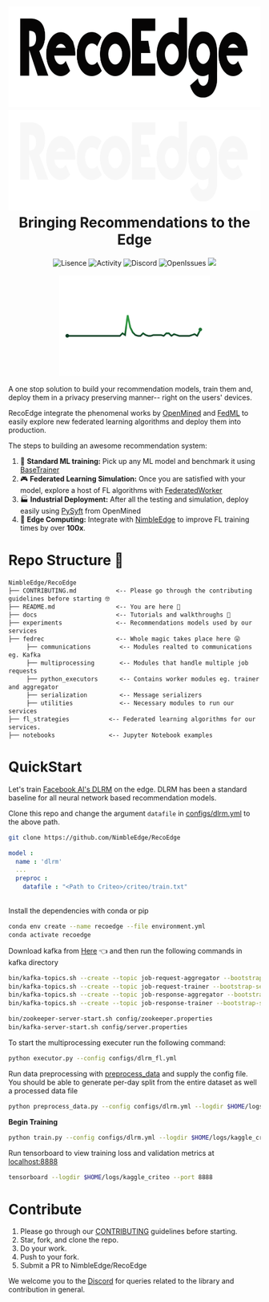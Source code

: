 <h1 align="center">

  <br>
  <img src="./assets/recoedge-banner-dark.png#gh-light-mode-only" alt="RecoEdge"/ height="200" width="650">
  <img src="./assets/recoedge-banner-light.png#gh-dark-mode-only" alt="RecoEdge"/ height="200" width="650">
  <br>
  Bringing Recommendations to the Edge
  <br>

</h1>
<p align="center">
<img src="https://img.shields.io/github/license/NimbleEdge/RecoEdge?style=plastic" alt="Lisence">
<img src="https://img.shields.io/github/last-commit/NimbleEdge/RecoEdge?style=plastic" alt="Activity">
<img src="https://img.shields.io/discord/889803721339445288?color=purple&label=Discord&style=plastic" alt="Discord">
<img src="https://img.shields.io/github/issues/NimbleEdge/RecoEdge?style=plastic&color=blue" alt="OpenIssues">
<img src="https://github.com/NimbleEdge/RecoEdge/actions/workflows/codeql-analysis.yml/badge.svg">  

<br>
<br>  
<img src="./assets/sparkline-banner.png" alt="Sparkline"/ height="200" width="300">
  
<br>
</p>

A one stop solution to build your recommendation models, train them and, deploy them in a privacy preserving manner-- right on the users' devices. 

RecoEdge integrate the phenomenal works by [OpenMined](https://www.openmined.org/) and [FedML](https://github.com/FedML-AI/FedML) to easily explore new federated learning algorithms and deploy them into production.

The steps to building an awesome recommendation system:
1. :nut_and_bolt: **Standard ML training:** Pick up any ML model and benchmark it using [BaseTrainer](fedrec/trainers/base_trainer.py)
2. :video_game: **Federated Learning Simulation:** Once you are satisfied with your model, explore a host of FL algorithms with [FederatedWorker](fedrec/federated_worker.py)
3. :factory:	**Industrial Deployment:** After all the testing and simulation, deploy easily using [PySyft](https://github.com/openmined/Pysyft) from OpenMined
4. :rocket: **Edge Computing:** Integrate with [NimbleEdge](https://www.nimbleedge.ai/) to improve FL training times by over **100x**.

# Repo Structure 🏢
  
 ```
NimbleEdge/RecoEdge
├── CONTRIBUTING.md           <-- Please go through the contributing guidelines before starting 🤓
├── README.md                 <-- You are here 📌
├── docs                      <-- Tutorials and walkthroughs 🧐
├── experiments               <-- Recommendations models used by our services
├── fedrec                    <-- Whole magic takes place here 😜 
      ├── communications        <-- Modules realted to communications eg. Kafka
      ├── multiprocessing       <-- Modules that handle multiple job requests
      ├── python_executors      <-- Contains worker modules eg. trainer and aggregator
      ├── serialization         <-- Message serializers
      ├── utilities             <-- Necessary modules to run our services 
├── fl_strategies           <-- Federated learning algorithms for our services.
├── notebooks               <-- Jupyter Notebook examples
```
  
# QuickStart

Let's train [Facebook AI's DLRM](https://arxiv.org/abs/1906.00091) on the edge. DLRM has been a standard baseline for all neural network based recommendation models.

Clone this repo and change the argument `datafile` in [configs/dlrm.yml](configs/dlrm.yml) to the above path.
```bash
git clone https://github.com/NimbleEdge/RecoEdge
```
```yml
model :
  name : 'dlrm'
  ...
  preproc :
    datafile : "<Path to Criteo>/criteo/train.txt"
 
```
Install the dependencies with conda or pip
```bash
conda env create --name recoedge --file environment.yml
conda activate recoedge
``` 
Download kafka from [Here](https://github.com/apache/kafka) 👈
and then run the following commands in kafka directory

```bash
bin/kafka-topics.sh --create --topic job-request-aggregator --bootstrap-server localhost:9092 --partitions 1 --replication-factor 1
bin/kafka-topics.sh --create --topic job-request-trainer --bootstrap-server localhost:9092 --partitions 1 --replication-factor 1
bin/kafka-topics.sh --create --topic job-response-aggregator --bootstrap-server localhost:9092 --partitions 1 --replication-factor 1
bin/kafka-topics.sh --create --topic job-response-trainer --bootstrap-server localhost:9092 --partitions 1 --replication-factor 1
```
```bash
bin/zookeeper-server-start.sh config/zookeeper.properties
bin/kafka-server-start.sh config/server.properties
```
To start the multiprocessing executer run the following command:

```bash
python executor.py --config configs/dlrm_fl.yml
```
Run data preprocessing with [preprocess_data](preprocess_data.py) and supply the config file. You should be able to generate per-day split from the entire dataset as well a processed data file
```bash
python preprocess_data.py --config configs/dlrm.yml --logdir $HOME/logs/kaggle_criteo/exp_1
```

**Begin Training**
```bash
python train.py --config configs/dlrm.yml --logdir $HOME/logs/kaggle_criteo/exp_3 --num_eval_batches 1000 --devices 0
```

Run tensorboard to view training loss and validation metrics at [localhost:8888](http://localhost:8888/)
```bash
tensorboard --logdir $HOME/logs/kaggle_criteo --port 8888
```
# Contribute

1. Please go through our [CONTRIBUTING](https://github.com/NimbleEdge/RecoEdge/blob/main/CONTRIBUTING.md) guidelines before starting.
2. Star, fork, and clone the repo.
3. Do your work.
4. Push to your fork.
5. Submit a PR to NimbleEdge/RecoEdge

We welcome you to the [Discord](https://nimbleedge.ai/discord) for queries related to the library and contribution in general.
